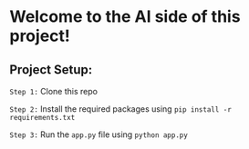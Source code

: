 # Welcome to the AI side of this project!

## Project Setup:

`Step 1:` Clone this repo

`Step 2:` Install the required packages using `pip install -r requirements.txt`

`Step 3:` Run the `app.py` file using `python app.py`
